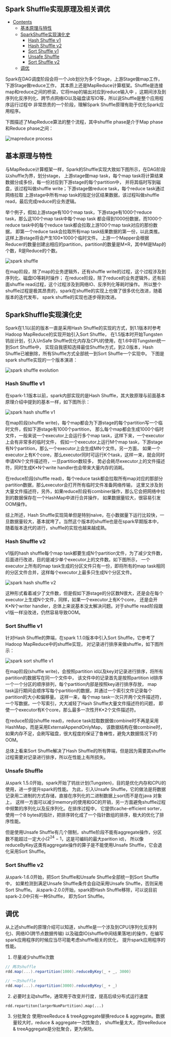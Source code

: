 Spark Shuffle实现原理及相关调优 
------
* [Contents](#Contents)
	* [基本原理与特性](#基本原理与特性)
	* [SparkShuffle实现演化史](#SparkShuffle实现演化史)
	  * [Hash Shuffle v1](#Hash-Shuffle-v1)
	  * [Hash Shuffle v2](#Hash-Shuffle-v2)
	  * [Sort Shuffle v1](#Sort-Shuffle-v1)
	  * [Unsafe Shuffle](#Unsafe-Shuffle)
	  * [Sort Shuffle v2](#Sort-Shuffle-v2)
	* [调优](#调优)

Spark在DAG调度阶段会将一个Job划分为多个Stage，上游Stage做map工作，下游Stage做reduce工作，
其本质上还是MapReduce计算框架。Shuffle是连接map和reduce之间的桥梁，它将map的输出对应到reduce输入中
，这期间涉及到序列化反序列化、跨节点网络IO以及磁盘读写IO等，所以说Shuffle是整个应用程序运行过程中
非常昂贵的一个阶段，理解Spark Shuffle原理有助于优化Spark应用程序。

下图描述了MapReduce算法的整个流程，其中shuffle phase是介于Map phase和Reduce phase之间：

![mapreduce process](images/mapreduce-process.png)

## 基本原理与特性
与MapReduce计算框架一样，Spark的Shuffle实现大致如下图所示，在DAG阶段以shuffle为界，划分stage，
上游stage做map task，每个map task将计算结果数据分成多份，每一份对应到下游stage的每个partition中，
并将其临时写到磁盘，该过程叫做shuffle write；下游stage做reduce task，每个reduce task通过网络拉取
上游stage中所有map task的指定分区结果数据，该过程叫做shuffle read，最后完成reduce的业务逻辑。

举个例子，假如上游stage有100个map task，下游stage有1000个reduce task，那么这100个map task中每个map task
都会得到1000份数据，而1000个reduce task中的每个reduce task都会拉取上游100个map task对应的那份数据，
即第一个reduce task会拉取所有map task结果数据的第一份，以此类推。这样上游stage将会产生100*1000个临时文件。
上游一个Mapper会根据Reducer的数量创建出相应的partition，partition的数量是M×R，其中M是Map的个数，R是Reduce的个数。

![spark shuffle](images/spark-shuffle.png)

在map阶段，除了map的业务逻辑外，还有shuffle write的过程，这个过程涉及到序列化、磁盘IO等耗时操作；
在reduce阶段，除了reduce的业务逻辑外，还有前面shuffle read过程，这个过程涉及到网络IO、反序列化等耗时操作。
所以整个shuffle过程是极其昂贵的，spark在shuffle的实现上也做了很多优化改进，随着版本的迭代发布，
spark shuffle的实现也逐步得到改进。

## SparkShuffle实现演化史
Spark在1.1以前的版本一直是采用Hash Shuffle的实现的方式，到1.1版本时参考Hadoop MapReduce的实现开始引入Sort Shuffle，
在1.5版本时开始Tungsten钨丝计划，引入UnSafe Shuffle优化内存及CPU的使用，在1.6中将Tungsten统一到Sort Shuffle中，
实现自我感知选择最佳Shuffle方式，到2.0版本，Hash Shuffle已被删除，所有Shuffle方式全部统一到Sort Shuffle一个实现中。
下图是spark shuffle实现的一个版本演进：

![spark shuffle evolution](images/spark-shuffle-evolution.png)

### Hash Shuffle v1
在spark-1.1版本以前，spark内部实现的是Hash Shuffle，其大致原理与前面基本原理介绍中提到的基本一样，如下图所示：

![spark hash shuffle v1](images/spark-hash-shuffle-v1.png)

在map阶段(shuffle write)，每个map都会为下游stage的每个partition写一个临时文件，假如下游stage有1000个partition，
那么每个map都会生成1000个临时文件，一般来说一个executor上会运行多个map task，这样下来，一个executor上会有非常多的临时文件，
假如一个executor上运行M个map task，下游stage有N个partition，那么一个executor上会生成MN个文件。另一方面，
如果一个executor上有K个core，那么executor同时可运行K个task，这样一来，就会同时申请KN个文件描述符，一旦partition数较多，
势必会耗尽executor上的文件描述符，同时生成K*N个write handler也会带来大量内存的消耗。

在reduce阶段(shuffle read)，每个reduce task都会拉取所有map对应的那部分partition数据，那么executor会打开所有临时文件准备网络传输，
这里又涉及到大量文件描述符，另外，如果reduce阶段有combiner操作，那么它会把网络中拉到的数据保存在一个HashMap中进行合并操作，
如果数据量较大，很容易引发OOM操作。

综上所述，Hash Shuffle实现简单但是特别naive，在小数据量下运行比较快，一旦数据量较大，基本就垮了。当然这个版本的shuffle也是在spark早期版本中，
随着版本迭代的进行，shuffle的实现也越来越成熟。

### Hash Shuffle v2
v1版的hash shuffle每个map task都要生成N个partition文件，为了减少文件数，后面进行改进，目的是减少单个executor上的文件数。如下图所示，
一个executor上所有的map task生成的分区文件只有一份，即将所有的map task相同的分区文件合并，这样每个executor上最多只生成N个分区文件。

![spark hash shuffle v2](images/spark-hash-shuffle-v2.png)

这种形式看着减少了文件数，但是假如下游stage的分区数N很大，还是会在每个executor上生成N个文件，同样，如果一个executor上有K个core，
还是会开K*N个writer handler，总体上来说基本没太解决问题。对于shuffle read阶段跟v1版一样没改进，仍然容易导致OOM。

### Sort Shuffle v1
针对Hash Shuffle的弊端，在spark 1.1.0版本中引入Sort Shuffle，它参考了Hadoop MapReduce中的shuffle实现，
对记录进行排序来做shuffle，如下图所示：

![spark sort shuffle v1](images/spark-sort-shuffle-v1.png)

在map阶段(shuffle write)，会按照partition id以及key对记录进行排序，将所有partition的数据写在同一个文件中，
该文件中的记录首先是按照partition id排序一个一个分区的顺序排列，每个partition内部是按照key进行排序存放，
map task运行期间会顺序写每个partition的数据，并通过一个索引文件记录每个partition的大小和偏移量。
这样一来，每个map task一次只开两个文件描述符，一个写数据，一个写索引，大大减轻了Hash Shuffle大量文件描述符的问题，
即使一个executor有K个core，那么最多一次性开K*2个文件描述符。

在reduce阶段(shuffle read)，reduce task拉取数据做combine时不再是采用HashMap，而是采用ExternalAppendOnlyMap，
该数据结构在做combine时，如果内存不足，会刷写磁盘，很大程度的保证了鲁棒性，避免大数据情况下的OOM。

总体上看来Sort Shuffle解决了Hash Shuffle的所有弊端，但是因为需要其shuffle过程需要对记录进行排序，所以在性能上有所损失。

### Unsafe Shuffle
从spark 1.5.0开始，spark开始了钨丝计划(Tungsten)，目的是优化内存和CPU的使用，进一步提升spark的性能。
为此，引入Unsafe Shuffle，它的做法是将数据记录用二进制的方式存储，直接在序列化的二进制数据上sort而不是在java 对象上，
这样一方面可以减少memory的使用和GC的开销，另一方面避免shuffle过程中频繁的序列化以及反序列化。在排序过程中，
它提供cache-efficient sorter，使用一个8 bytes的指针，把排序转化成了一个指针数组的排序，极大的优化了排序性能。

但是使用Unsafe Shuffle有几个限制，shuffle阶段不能有aggregate操作，分区数不能超过一定大小(${ 2 }^{ 24 }-1$，这是可编码的最大parition id)，
所以像reduceByKey这类有aggregate操作的算子是不能使用Unsafe Shuffle，它会退化采用Sort Shuffle。

### Sort Shuffle v2
从spark-1.6.0开始，把Sort Shuffle和Unsafe Shuffle全部统一到Sort Shuffle中，
如果检测到满足Unsafe Shuffle条件会自动采用Unsafe Shuffle，否则采用Sort Shuffle。
从spark-2.0.0开始，spark把Hash Shuffle移除，可以说目前spark-2.0中只有一种Shuffle，
即为Sort Shuffle。

## 调优
从上述shuffle的原理介绍可以知道，shuffle是一个涉及到CPU(序列化反序列化)、网络IO(跨节点数据传输)
以及磁盘IO(shuffle中间结果落地)的操作，在编写spark应用程序的时候应当尽可能考虑shuffle相关的优化，
提升spark应用程序的性能。
1. 尽量减少shuffle次数

```scala
// 两次shuffle
rdd.map(...).repartition(1000).reduceByKey(_ + _, 3000)

// 一次shuffle
rdd.map(...).repartition(3000).reduceByKey(_ + _)
```

2. 必要时主动shuffle，通常用于改变并行度，提高后续分布式运行速度

```
rdd.repartiton(largerNumPartition).map(...)
```

3. 分批聚合
使用treeReduce & treeAggregate替换reduce & aggregate。数据量较大时，reduce & aggregate一次性聚合，
shuffle量太大，而treeReduce & treeAggregate是分批聚合，更为保险。

<script type="text/javascript" async src="https://cdn.mathjax.org/mathjax/latest/MathJax.js?config=TeX-MML-AM_CHTML"> </script>





